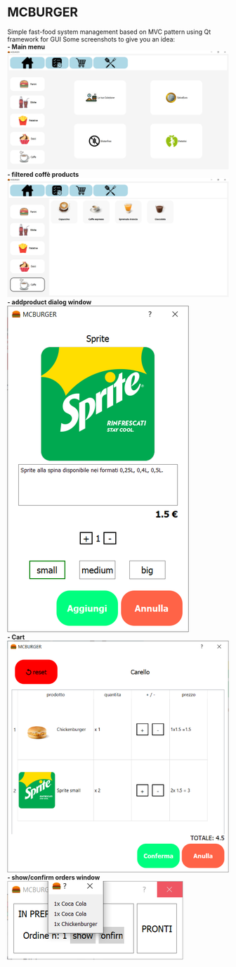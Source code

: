 # MCBURGER
Simple fast-food system management based on MVC pattern using Qt framework for GUI
Some screenshots to give you an idea:<br>
<b> - Main menu<b><br>
![Alt text](https://github.com/ElMurte/ImagesPresentation/blob/master/MCBURGERmainwindow.PNG?raw=true "Main Menu")<br>
<b> - filtered coffè products<b><br>
  ![Alt text](https://github.com/ElMurte/ImagesPresentation/blob/master/caff%C3%A8.PNG?raw=true "Addproductwindow dialog")<br>
<b> - addproduct dialog window<b><br>
![Alt text](https://github.com/ElMurte/ImagesPresentation/blob/master/addproduct.PNG?raw=true "Addproductwindow dialog")<br>
<b> - Cart<b><br>
![Alt text](https://github.com/ElMurte/ImagesPresentation/blob/master/carrello.PNG?raw=true "Addproductwindow dialog")<br>
<b> - show/confirm orders window<b><br>
![Alt text](https://github.com/ElMurte/ImagesPresentation/blob/master/riepilogo%20ordin.PNG?raw=true "Addproductwindow dialog")<br>
